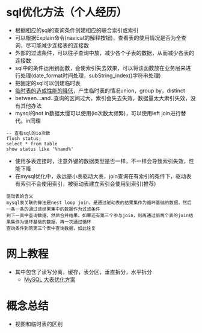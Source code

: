 # sql优化方法（个人经历）
* 根据相应的sql的查询条件创建相应的联合索引或索引
* 可以根据Explain命令(navicat的解释按钮)，查看表的使用情况是否为全查询，尽可能减少连接表的连接数
* 外部的过滤条件，可以往子查询中放，减少各个子表的数据，从而减少各表的连接数
* sql中的条件运用到函数，会使索引失去效果，可以将该函数放在业务层来进行处理(date_format时间处理，subString_index()字符串处理)
* 把固定的sql可以创建临时表
* [ 临时表的造成性能的降低](https://www.cnblogs.com/cchust/p/10891520.html)，产生临时表的情况union，group by，distinct
* between...and..查询的区间过大，索引会失去失效，数据量太大索引失效，没有其他办法
* mysql的not in数据太慢可以使用(io次数太频繁)，可以使用left join进行替代。in同理
````````````````````
-- 查看sql的io次数
flush status;
select * from table
show status like '%hand%'
````````````````````
* 使用多表连接时，注意外键的数据类型是否一样，不一样会导致索引失效，性能下降
* 在mysql优化中，永远是小表驱动大表，join查询在有索引的条件下，驱动表有索引不会使用索引，被驱动表建立索引会使用到索引(推荐)
````````````````````
驱动表的含义
mysql表关联的算法是nest loop join，是通过驱动表的结果集作为循环基础的数据，然后一条一条的通过该结果集中的数据作为过滤条件
到下一表中查询数据，然后合并结果。如果还有第三个参与join，则再通过前两个表的join结果集作为循环基础的数据，再一次通过循环
查询条件到第第三个表中查询数据，如此往复
````````````````````




# 网上教程
* 其中包含了读写分离，缓存，表分区，垂直拆分，水平拆分
    * [MySQL 大表优化方案](https://mp.weixin.qq.com/s/BMQC2oJlhLoeBDtveXgHpw)
# 概念总结
* 视图和临时表的区别



